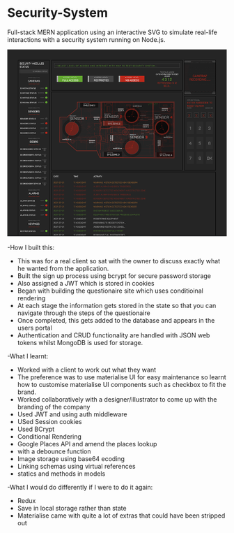# Security-System
Full-stack MERN application using an interactive SVG to simulate real-life interactions with a security system running on Node.js.

<img src="./Thumbnail_.png">

-How I built this:
* This was for a real client so sat with the owner to discuss exactly what he wanted from the application.
* Built the sign up process using bcrypt for secure password storage
* Also assigned a JWT which is stored in cookies
* Began with building the questionaire site which uses conditioinal rendering
* At each stage the information gets stored in the state so that you can navigate through the steps of the questionaire
* Once completed, this gets added to the database and appears in the users portal 
* Authentication and CRUD functionality are handled with JSON web tokens whilst MongoDB is used for storage.

-What I learnt:
* Worked with a client to work out what they want
* The preference was to use materialise UI for easy maintenance so learnt how to customise materialise UI components such as checkbox to fit the brand.
* Worked collaboratively with a designer/illustrator to come up with the branding of the company
* Used JWT and using auth middleware
* USed Session cookies
* Used BCrypt
* Conditional Rendering
* Google Places API and amend the places lookup 
* with a debounce function
* Image storage using base64 ecoding
* Linking schemas using virtual references
* statics and methods in models

-What I would do differently if I were to do it again:
* Redux
* Save in local storage rather than state
* Materialise came with quite a lot of extras that could have been stripped out

